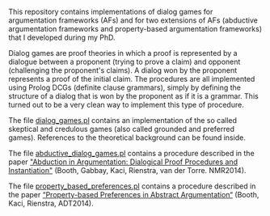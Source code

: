 This repository contains implementations of dialog games for argumentation frameworks (AFs) and 
for two extensions of AFs (abductive argumentation frameworks and property-based argumentation frameworks) that I developed during my PhD.

Dialog games are proof theories in which a proof is represented by a dialogue between a 
proponent (trying to prove a claim) and opponent (challenging the proponent's claims). A dialog 
    won by the proponent represents a proof of the initial claim.
The procedures are all implemented using Prolog DCGs (definite clause grammars),
  simply by defining the structure of a dialog that is won by the proponent as if it is a grammar.
This turned out to be a very clean way to implement this type of procedure.

The file [dialog_games.pl](https://github.com/tjitze/dialog_games/blob/master/dialog_games.pl) 
contains an implementation of the so called skeptical and credulous games (also called grounded and preferred games).
References to the theoretical background can be found inside.

The file [abductive_dialog_games.pl](https://github.com/tjitze/dialog_games/blob/master/abductive_dialog_games.pl) 
contains a procedure described in the paper ["Abduction in Argumentation: Dialogical Proof Procedures and Instantiation"](https://github.com/tjitze/dialog_games/blob/master/abductive_dialog_games.pdf) (Booth, Gabbay, Kaci, Rienstra, van der Torre. NMR2014).

The file [property_based_preferences.pl](https://github.com/tjitze/dialog_games/blob/master/property_based_preferences.pl) 
contains a procedure described in the paper [“Property-based Preferences in Abstract Argumentation“](https://github.com/tjitze/dialog_games/blob/master/property_based_preferences.pdf) (Booth, Kaci, Rienstra, ADT2014).


